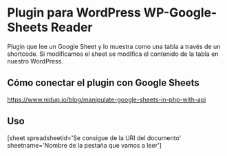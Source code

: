 # Plugin para WordPress WP-Google-Sheets Reader

Plugin que lee un Google Sheet y lo muestra como una tabla a través de un shortcode. Si modificamos el sheet se modifica el contenido de la tabla en nuestro WordPress. 

## Cómo conectar el plugin con Google Sheets
https://www.nidup.io/blog/manipulate-google-sheets-in-php-with-api

## Uso
[sheet spreadsheetid='Se consigue de la URl del documento' sheetname='Nombre de la pestaña que vamos a leer']
